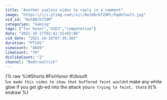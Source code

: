 ```yaml
---
title: "Another useless video to reply in a comment"
image: "https:\/\/i.ytimg.com\/vi\/HutQ8rk7Z4M\/hqdefault.jpg"
vid_id: "HutQ8rk7Z4M"
categories: "Gaming"
tags: ["for honor","S5E3","competetive"]
date: "2021-10-17T02:42:31+03:00"
vid_date: "2021-10-16T07:39:38Z"
duration: "PT19S"
viewcount: "4689"
likeCount: "79"
dislikeCount: "2"
channel: "Redtreatrick"
---
```

{% raw %}#Shorts #ForHonor #Ubisoft<br />I`ve made this video to show that buffered feint wouldn`t make any white glow if you get gb-ed into the attack you`re trying to feint, that`s it{% endraw %}
